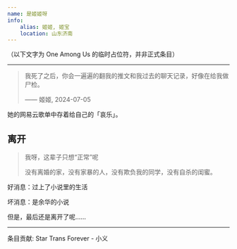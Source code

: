 ```yaml
---
name: 是姬姬呀
info:
    alias: 姬姬, 姬宝
    location: 山东济南
---
```


（以下文字为 One Among Us 的临时占位符，并非正式条目）

---

> 我死了之后，你会一遍遍的翻我的推文和我过去的聊天记录，好像在给我做尸检。
>
> —— 姬姬, 2024-07-05

她的网易云歌单中存着给自己的「哀乐」。

## 离开

> 我呀，这辈子只想“正常”呢
>
> 没有离婚的家，没有家暴的人，没有欺负我的同学，没有自杀的闺蜜。

好消息：过上了小说里的生活

坏消息：是余华的小说

但是，最后还是离开了呢……

--- 

条目贡献: Star Trans Forever - 小义
